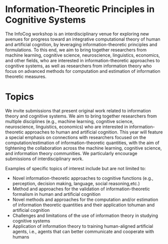 # Information-Theoretic Principles in Cognitive Systems

The InfoCog workshop is an interdisciplinary venue for exploring new avenues for progress toward an integrative computational theory of human and artificial cognition, by leveraging information-theoretic principles and formulations. To this end, we aim to bring together researchers from machine learning, cognitive science, neuroscience, linguistics, economics, and other fields, who are interested in information-theoretic approaches to cognitive systems, as well as researchers from information theory who focus on advanced methods for computation and estimation of information theoretic measures. 

# Topics

We invite submissions that present original work related to information theory and cognitive systems. We aim to bring together researchers from multiple disciplines (e.g., machine learning, cognitive science, neuroscience, linguistics, economics) who are interested in information-theoretic approaches to human and artificial cognition. This year will feature a special emphasis on connections with researchers focused on the computation/estimation of information-theoretic quantities, with the aim of tightening the collaboration across the machine learning, cognitive science, and information theory communities. We particularly encourage submissions of interdisciplinary work.

Examples of specific topics of interest include but are not limited to:

- Novel information-theoretic approaches to cognitive functions (e.g., perception, decision making, language, social reasoning,etc.)
- Method and approaches for the validation of information-theoretic formalism in human and artificial cognition
- Novel methods and approaches for the computation and/or estimation of information theoretic quantities and their application tohuman and artificial cognition
- Challenges and limitations of the use of information theory in studying cognitive systems
- Application of information theory to training human-aligned artificial agents, i.e., agents that can better communicate and cooperate with humans
